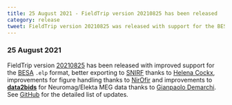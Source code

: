 ```yaml
---
title: 25 August 2021 - FieldTrip version 20210825 has been released
category: release
tweet: FieldTrip version 20210825 was released with support for the BESA .elp format, improvements for figure handling thanks to Nir Ofir, better exporting to SNIRF thanks to Helena Cockx, and Neuromag MEG improvements for data2bids thanks to @gpDemarchi. See http://www.fieldtriptoolbox.org/#25-august-2021
---
```


### 25 August 2021

FieldTrip version [20210825](http://github.com/fieldtrip/fieldtrip/releases/tag/20210825) has been released with improved support for the [BESA](/getting_started/eeg/besa) `.elp` format, better exporting to [SNIRF](/getting_started/nirs/snirf) thanks to [Helena Cockx](https://github.com/helenacockx), improvements for figure handling thanks to [NirOfir](https://github.com/NirOfir) and improvements to **[data2bids](/reference/data2bids)** for Neuromag/Elekta MEG data thanks to [Gianpaolo Demarchi](https://github.com/gdemarchi). See [GitHub](https://github.com/fieldtrip/fieldtrip/compare/20210816...20210825) for the detailed list of updates.
